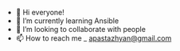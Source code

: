 - 👋 Hi everyone!
- 🌱 I’m currently learning Ansible
- 💞️ I’m looking to collaborate with people
- 📫 How to reach me _ apastazhyan@gmail.com
